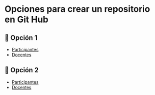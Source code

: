 # Opciones para crear un repositorio en Git Hub

## 📑 Opción 1
- [Participantes](#participantes)
- [Docentes](#docentes)

## 📑 Opción 2
- [Participantes](#participantes)
- [Docentes](#docentes)
